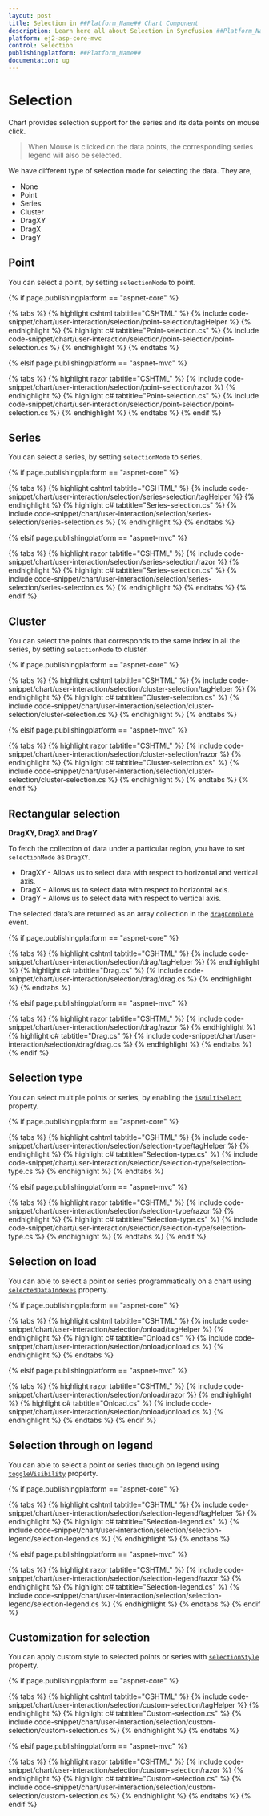 ```yaml
---
layout: post
title: Selection in ##Platform_Name## Chart Component
description: Learn here all about Selection in Syncfusion ##Platform_Name## Chart component and more.
platform: ej2-asp-core-mvc
control: Selection
publishingplatform: ##Platform_Name##
documentation: ug
---
```



<!-- markdownlint-disable MD036 -->

# Selection

Chart provides selection support for the series and its data points on mouse click.

>When Mouse is clicked on the data points, the corresponding series legend will also be selected.

We have different type of selection mode for selecting the data. They are,

* None
* Point
* Series
* Cluster
* DragXY
* DragX
* DragY

## Point

 You can select a point, by setting `selectionMode` to point.

{% if page.publishingplatform == "aspnet-core" %}

{% tabs %}
{% highlight cshtml tabtitle="CSHTML" %}
{% include code-snippet/chart/user-interaction/selection/point-selection/tagHelper %}
{% endhighlight %}
{% highlight c# tabtitle="Point-selection.cs" %}
{% include code-snippet/chart/user-interaction/selection/point-selection/point-selection.cs %}
{% endhighlight %}
{% endtabs %}

{% elsif page.publishingplatform == "aspnet-mvc" %}

{% tabs %}
{% highlight razor tabtitle="CSHTML" %}
{% include code-snippet/chart/user-interaction/selection/point-selection/razor %}
{% endhighlight %}
{% highlight c# tabtitle="Point-selection.cs" %}
{% include code-snippet/chart/user-interaction/selection/point-selection/point-selection.cs %}
{% endhighlight %}
{% endtabs %}
{% endif %}



## Series

 You can select a series, by setting `selectionMode` to series.

{% if page.publishingplatform == "aspnet-core" %}

{% tabs %}
{% highlight cshtml tabtitle="CSHTML" %}
{% include code-snippet/chart/user-interaction/selection/series-selection/tagHelper %}
{% endhighlight %}
{% highlight c# tabtitle="Series-selection.cs" %}
{% include code-snippet/chart/user-interaction/selection/series-selection/series-selection.cs %}
{% endhighlight %}
{% endtabs %}

{% elsif page.publishingplatform == "aspnet-mvc" %}

{% tabs %}
{% highlight razor tabtitle="CSHTML" %}
{% include code-snippet/chart/user-interaction/selection/series-selection/razor %}
{% endhighlight %}
{% highlight c# tabtitle="Series-selection.cs" %}
{% include code-snippet/chart/user-interaction/selection/series-selection/series-selection.cs %}
{% endhighlight %}
{% endtabs %}
{% endif %}



## Cluster

You can select the points that corresponds to the same index in all the series, by setting `selectionMode` to
cluster.

{% if page.publishingplatform == "aspnet-core" %}

{% tabs %}
{% highlight cshtml tabtitle="CSHTML" %}
{% include code-snippet/chart/user-interaction/selection/cluster-selection/tagHelper %}
{% endhighlight %}
{% highlight c# tabtitle="Cluster-selection.cs" %}
{% include code-snippet/chart/user-interaction/selection/cluster-selection/cluster-selection.cs %}
{% endhighlight %}
{% endtabs %}

{% elsif page.publishingplatform == "aspnet-mvc" %}

{% tabs %}
{% highlight razor tabtitle="CSHTML" %}
{% include code-snippet/chart/user-interaction/selection/cluster-selection/razor %}
{% endhighlight %}
{% highlight c# tabtitle="Cluster-selection.cs" %}
{% include code-snippet/chart/user-interaction/selection/cluster-selection/cluster-selection.cs %}
{% endhighlight %}
{% endtabs %}
{% endif %}



## Rectangular selection

**DragXY, DragX and DragY**

To fetch the collection of data under a particular region, you have to set `selectionMode` as `DragXY`.

* DragXY - Allows us to select data with respect to horizontal and vertical axis.
* DragX - Allows us to select data with respect to horizontal axis.
* DragY - Allows us to select data with respect to vertical axis.

The selected data’s are returned as an array collection in the [`dragComplete`](https://help.syncfusion.com/cr/aspnetcore-js2/Syncfusion.EJ2.Charts.Chart.html#Syncfusion_EJ2_Charts_Chart_DragComplete)
event.

{% if page.publishingplatform == "aspnet-core" %}

{% tabs %}
{% highlight cshtml tabtitle="CSHTML" %}
{% include code-snippet/chart/user-interaction/selection/drag/tagHelper %}
{% endhighlight %}
{% highlight c# tabtitle="Drag.cs" %}
{% include code-snippet/chart/user-interaction/selection/drag/drag.cs %}
{% endhighlight %}
{% endtabs %}

{% elsif page.publishingplatform == "aspnet-mvc" %}

{% tabs %}
{% highlight razor tabtitle="CSHTML" %}
{% include code-snippet/chart/user-interaction/selection/drag/razor %}
{% endhighlight %}
{% highlight c# tabtitle="Drag.cs" %}
{% include code-snippet/chart/user-interaction/selection/drag/drag.cs %}
{% endhighlight %}
{% endtabs %}
{% endif %}



## Selection type

You can select multiple points or series, by enabling the [`isMultiSelect`](https://help.syncfusion.com/cr/aspnetcore-js2/Syncfusion.EJ2.Charts.Chart.html#Syncfusion_EJ2_Charts_Chart_IsMultiSelect) property.

{% if page.publishingplatform == "aspnet-core" %}

{% tabs %}
{% highlight cshtml tabtitle="CSHTML" %}
{% include code-snippet/chart/user-interaction/selection/selection-type/tagHelper %}
{% endhighlight %}
{% highlight c# tabtitle="Selection-type.cs" %}
{% include code-snippet/chart/user-interaction/selection/selection-type/selection-type.cs %}
{% endhighlight %}
{% endtabs %}

{% elsif page.publishingplatform == "aspnet-mvc" %}

{% tabs %}
{% highlight razor tabtitle="CSHTML" %}
{% include code-snippet/chart/user-interaction/selection/selection-type/razor %}
{% endhighlight %}
{% highlight c# tabtitle="Selection-type.cs" %}
{% include code-snippet/chart/user-interaction/selection/selection-type/selection-type.cs %}
{% endhighlight %}
{% endtabs %}
{% endif %}



## Selection on load

You can able to select a point or series programmatically on a chart using
[`selectedDataIndexes`](https://help.syncfusion.com/cr/aspnetcore-js2/Syncfusion.EJ2.Charts.Chart.html#Syncfusion_EJ2_Charts_Chart_SelectedDataIndexes)
property.

{% if page.publishingplatform == "aspnet-core" %}

{% tabs %}
{% highlight cshtml tabtitle="CSHTML" %}
{% include code-snippet/chart/user-interaction/selection/onload/tagHelper %}
{% endhighlight %}
{% highlight c# tabtitle="Onload.cs" %}
{% include code-snippet/chart/user-interaction/selection/onload/onload.cs %}
{% endhighlight %}
{% endtabs %}

{% elsif page.publishingplatform == "aspnet-mvc" %}

{% tabs %}
{% highlight razor tabtitle="CSHTML" %}
{% include code-snippet/chart/user-interaction/selection/onload/razor %}
{% endhighlight %}
{% highlight c# tabtitle="Onload.cs" %}
{% include code-snippet/chart/user-interaction/selection/onload/onload.cs %}
{% endhighlight %}
{% endtabs %}
{% endif %}



## Selection through on legend

You can able to select a point or series through on legend using
[`toggleVisibility`](https://help.syncfusion.com/cr/aspnetcore-js2/Syncfusion.EJ2.Charts.ChartLegendSettings.html#Syncfusion_EJ2_Charts_ChartLegendSettings_ToggleVisibility) property.

{% if page.publishingplatform == "aspnet-core" %}

{% tabs %}
{% highlight cshtml tabtitle="CSHTML" %}
{% include code-snippet/chart/user-interaction/selection/selection-legend/tagHelper %}
{% endhighlight %}
{% highlight c# tabtitle="Selection-legend.cs" %}
{% include code-snippet/chart/user-interaction/selection/selection-legend/selection-legend.cs %}
{% endhighlight %}
{% endtabs %}

{% elsif page.publishingplatform == "aspnet-mvc" %}

{% tabs %}
{% highlight razor tabtitle="CSHTML" %}
{% include code-snippet/chart/user-interaction/selection/selection-legend/razor %}
{% endhighlight %}
{% highlight c# tabtitle="Selection-legend.cs" %}
{% include code-snippet/chart/user-interaction/selection/selection-legend/selection-legend.cs %}
{% endhighlight %}
{% endtabs %}
{% endif %}



## Customization for selection

You can apply custom style to selected points or series with [`selectionStyle`](https://help.syncfusion.com/cr/aspnetcore-js2/Syncfusion.EJ2.Charts.ChartSeries.html#Syncfusion_EJ2_Charts_ChartSeries_SelectionStyle)
property.

{% if page.publishingplatform == "aspnet-core" %}

{% tabs %}
{% highlight cshtml tabtitle="CSHTML" %}
{% include code-snippet/chart/user-interaction/selection/custom-selection/tagHelper %}
{% endhighlight %}
{% highlight c# tabtitle="Custom-selection.cs" %}
{% include code-snippet/chart/user-interaction/selection/custom-selection/custom-selection.cs %}
{% endhighlight %}
{% endtabs %}

{% elsif page.publishingplatform == "aspnet-mvc" %}

{% tabs %}
{% highlight razor tabtitle="CSHTML" %}
{% include code-snippet/chart/user-interaction/selection/custom-selection/razor %}
{% endhighlight %}
{% highlight c# tabtitle="Custom-selection.cs" %}
{% include code-snippet/chart/user-interaction/selection/custom-selection/custom-selection.cs %}
{% endhighlight %}
{% endtabs %}
{% endif %}

